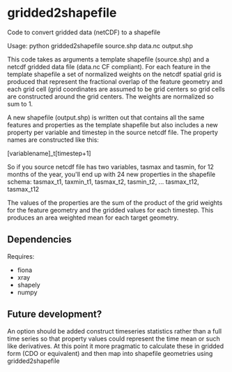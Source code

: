 # gridded2shapefile
Code to convert gridded data (netCDF) to a shapefile

Usage: python gridded2shapefile source.shp data.nc output.shp

This code takes as arguments a template shapefile (source.shp) and a netcdf gridded data file (data.nc CF compliant).  For each feature in the
template shapefile a set of normalized weights on the netcdf spatial grid is produced that represent the fractional overlap of the 
feature geometry and each grid cell (grid coordinates are assumed to be grid centers so grid cells are constructed around the
grid centers.  The weights are normalized so sum to 1.

A new shapefile (output.shp) is written out that contains all the same features and properties as the template shapefile but also includes
a new property per variable and timestep in the source netcdf file.  The property names are constructed like this:

[variablename]_t[timestep+1]

So if you source netcdf file has two variables, tasmax and tasmin, for 12 months of the year, you'll end up with 24 new properties 
in the shapefile schema: tasmax_t1, taxmin_t1, tasmax_t2, tasmin_t2, ... tasmax_t12, tasmax_t12

The values of the properties are the sum of the product of the grid weights for the feature geometry and the gridded values for each timestep.
This produces an area weighted mean for each target geometry.

## Dependencies
Requires:

* fiona
* xray
* shapely
* numpy

## Future development?
An option should be added construct timeseries statistics rather than a full time series so that property values could represent the 
time mean or such like derivatives.  At this point it more pragmatic to calculate these in gridded form (CDO or equivalent) and then
map into shapefile geometries using gridded2shapefile


